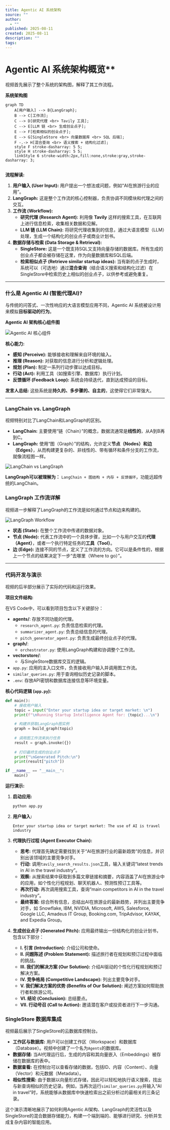 ```yaml
---
title: Agentic AI 系统架构
source: ""
author:
  - ""
published: 2025-08-11
created: 2025-08-11
description: ""
tags:
---
```

# Agentic AI 系统架构概览**

视频首先展示了整个系统的架构图，解释了其工作流程。

**系统架构图**

```mermaid
graph TD
    A[用户输入] --> B{LangGraph};
    B --> C[工作流];
    C --> D[研究代理 <br> Tavily 工具];
    C --> E[LLM 链 <br> 生成创业点子];
    E --> F[检索相似的创业点子];
    E --> G[SingleStore <br> 向量数据库 <br> SQL 后端];
    F -.-> H[混合查询 <br> 语义搜索 + 结构化过滤];
    style F stroke-dasharray: 5 5;
    style H stroke-dasharray: 5 5;
    linkStyle 6 stroke-width:2px,fill:none,stroke:gray,stroke-dasharray: 3;


```

**流程解读:**

1.  **用户输入 (User Input):** 用户提出一个想法或问题，例如“AI在旅游行业的应用”。
2.  **LangGraph:** 这是整个工作流的核心控制器，负责协调不同模块和代理之间的交互。
3.  **工作流 (Workflow):**
    *   **研究代理 (Research Agent):** 利用像 **Tavily** 这样的搜索工具，在互联网上进行信息检索，收集相关数据和见解。
    *   **LLM 链 (LLM Chain):** 将研究代理收集到的信息，通过大语言模型（LLM）处理，生成一个结构化的创业点子或商业计划书。
4.  **数据存储与检索 (Data Storage & Retrieval):**
    *   **SingleStore:** 这是一个既支持SQL又支持向量存储的数据库。所有生成的创业点子都会被存储在这里，作为向量数据库和SQL后端。
    *   **检索相似点子 (Retrieve similar startup ideas):** 当有新的点子生成时，系统可以（可选地）通过**混合查询**（结合语义搜索和结构化过滤）在SingleStore中检索历史上相似的创业点子，以供参考或避免重复。

---

### **什么是 Agentic AI (智能代理AI)?**

与传统的问答式、一次性响应的大语言模型应用不同，Agentic AI 系统被设计用来模拟**目标驱动的行为**。

**Agentic AI 架构核心组件图**

![Agentic AI 核心组件](https://storage.googleapis.com/andromeda-third-party-assets/images/8447817b-d686-429a-bc07-b3534b8c0c4e.jpg)

**核心能力:**

*   **感知 (Perceive):** 能够接收和理解来自环境的输入。
*   **推理 (Reason):** 对获取的信息进行分析和逻辑处理。
*   **规划 (Plan):** 制定一系列行动步骤以达成目标。
*   **行动 (Act):** 利用工具（如搜索引擎、数据库）执行计划。
*   **反馈循环 (Feedback Loop):** 系统会持续迭代，直到达成预设的目标。

**发言人总结:** 这些系统是**持久的、多步骤的、自主的**，这使得它们非常强大。

---

### **LangChain vs. LangGraph**

视频特别对比了LangChain和LangGraph的区别。

*   **LangChain:** 主要使用“链（Chain）”的概念，数据流通常是**线性的**，从A到B再到C。
*   **LangGraph:** 使用“图（Graph）”的结构，允许定义**节点（Nodes）**和**边（Edges）**，从而构建更复杂的、非线性的、带有循环和条件分支的工作流，就像流程图一样。

![LangChain vs LangGraph](https://storage.googleapis.com/andromeda-third-party-assets/images/07d35368-8092-42da-9f33-1763a137ef2c.jpg)

**LangGraph可以被理解为：** `LangChain + 图结构 + 内存 + 反馈循环`，功能远超传统的LangChain。

### **LangGraph 工作流详解**

视频进一步解释了LangGraph的工作流是如何通过节点和边来构建的。

![LangGraph Workflow](https://storage.googleapis.com/andromeda-third-party-assets/images/22370003-8d26-40fd-b384-569d19a27d2c.jpg)

*   **状态 (State):** 在整个工作流中传递的数据对象。
*   **节点 (Node):** 代表工作流中的一个具体步骤，比如一个与用户交互的**代理（Agent）**，或者一个执行特定任务的**工具（Tool）**。
*   **边 (Edge):** 连接不同的节点，定义了工作流的方向。它可以是条件性的，根据上一个节点的结果决定下一步“去哪里（Where to go）”。

---

### **代码开发与演示**

视频的后半部分展示了实际的代码和运行效果。

**项目文件结构:**

在VS Code中，可以看到项目包含以下关键部分：
*   **agents/**: 存放不同功能的代理。
    *   `research_agent.py`: 负责信息检索的代理。
    *   `summarizer_agent.py`: 负责总结信息的代理。
    *   `pitch_generator_agent.py`: 负责生成最终创业点子的代理。
*   **graph/**:
    *   `orchestrator.py`: 使用LangGraph构建和协调整个工作流。
*   **vectorstore/**:
    *   与SingleStore数据库交互的逻辑。
*   `app.py`: 应用的主入口文件，负责接收用户输入并调用图工作流。
*   `similar_queries.py`: 用于查询相似历史记录的脚本。
*   `.env`: 存放API密钥和数据库连接信息等环境变量。

**核心代码逻辑 (`app.py`):**

```python
def main():
    # 接收用户输入
    topic = input("Enter your startup idea or target market: \n")
    print(f"\nRunning Startup Intelligence Agent for: {topic}...\n")

    # 构建并获取LangGraph图实例
    graph = build_graph(topic)
    
    # 调用图工作流来执行任务
    result = graph.invoke({})
    
    # 打印最终生成的创业点子
    print("\nGenerated Pitch:\n")
    print(result["pitch"])

if __name__ == "__main__":
    main()

```

**运行演示:**

1.  **启动应用:**
    ```bash
    python app.py
    ```

2.  **用户输入:**
    ```
    Enter your startup idea or target market: The use of AI is travel industry
    ```

3.  **代理执行过程 (Agent Executor Chain):**
    *   **思考:** 代理首先确定需要找到关于“AI在旅游行业的最新趋势”的信息，并识别出该领域的主要竞争对手。
    *   **行动:** 调用`tavily_search_results.json`工具，输入关键词“latest trends in AI in the travel industry”。
    *   **观察:** 从搜索结果中获取到多篇文章链接和摘要，内容涵盖了AI在旅游业中的应用，如个性化行程规划、聊天机器人、预测性预订工具等。
    *   **再次行动:** 再次调用搜索工具，查询“main competitors in AI in the travel industry”。
    *   **最终答案:** 综合所有信息，总结出AI在旅游业的最新趋势，并列出主要竞争对手，如 Snowflake, IBM, NVIDIA, Microsoft, AWS, Salesforce, Google LLC, Amadeus IT Group, Booking.com, TripAdvisor, KAYAK, and Expedia Group。

4.  **生成创业点子 (Generated Pitch):**
    应用最终输出一份结构化的创业计划书，包含以下部分：
    *   **I. 引言 (Introduction):** 介绍公司和使命。
    *   **II. 问题陈述 (Problem Statement):** 描述旅行者在规划和预订过程中面临的挑战。
    *   **III. 我们的解决方案 (Our Solution):** 介绍AI驱动的个性化行程规划和预订解决方案。
    *   **IV. 竞争格局 (Competitive Landscape):** 列出主要竞争对手。
    *   **V. 我们解决方案的优势 (Benefits of Our Solution):** 阐述方案如何帮助旅行者和旅游公司。
    *   **VI. 结论 (Conclusion):** 总结要点。
    *   **VII. 行动号召 (Call to Action):** 邀请潜在客户或投资者进行下一步沟通。

### **SingleStore 数据库集成**

视频最后展示了SingleStore的云数据库控制台。

*   **工作区与数据库:** 用户可以创建工作区（Workspace）和数据库（Database）。视频中创建了一个名为`Agents`的数据库。
*   **数据存储:** 当AI代理运行后，生成的内容和其向量嵌入（Embeddings）被存储在数据库的表中。
*   **数据查看:** 在控制台可以查看存储的数据，包括ID、内容（Content）、向量（Vector）和元数据（Metadata）。
*   **相似性搜索:** 由于数据以向量形式存储，因此可以轻松地执行语义搜索，找出与新查询相似的历史记录。例如，当再次运行`similar_queries.py`并输入“AI in travel”时，系统能够从数据库中快速检索出之前分析过的最相关的三条记录。

这个演示清晰地展示了如何利用Agentic AI架构、LangGraph的灵活性以及SingleStore的混合数据存储能力，构建一个端到端的、能够进行研究、分析并生成复杂内容的智能应用。